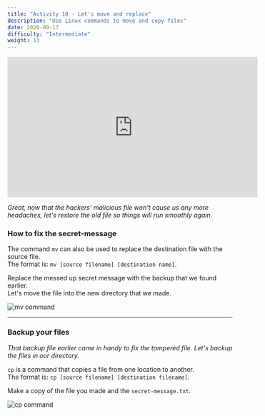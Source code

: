 ```yaml
---
title: "Activity 10 - Let's move and replace"
description: "Use Linux commands to move and copy files"
date: 2020-09-17
difficulty: "Intermediate"
weight: 13
---
```


<iframe width="560" height="315" src="https://www.youtube.com/embed/LPcQW4oGK6g" alt="A YouTube video on Linux Basics Activity 10" frameborder="0" allow="accelerometer; autoplay; clipboard-write; encrypted-media; gyroscope; picture-in-picture" allowfullscreen></iframe>

*Great, now that the hackers' malicious file won't cause us any more headaches, let's restore the old file so things will run smoothly again.*

### How to fix the secret-message

The command `mv` can also be used to replace the destination file with the source file.  
The format is: `mv [source filename] [destination name]`.

Replace the messed up secret message with the backup that we found earlier.  
Let's move the file into the new directory that we made.

![mv command](../images/Act10.1.png?classes=border,shadow)

---

### Backup your files

*That backup file earlier came in handy to fix the tampered file. Let's backup the files in our directory.*

`cp` is a command that copies a file from one location to another.  
The format is: `cp [source filename] [destination filename]`.

Make a copy of the file you made and the `secret-message.txt`.

![cp command](../images/Act10.2.png?classes=border,shadow)
